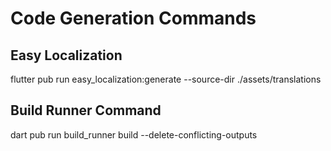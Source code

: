 # Code Generation Commands

## Easy Localization

flutter pub run easy_localization:generate --source-dir ./assets/translations

## Build Runner Command

dart pub run build_runner build --delete-conflicting-outputs
